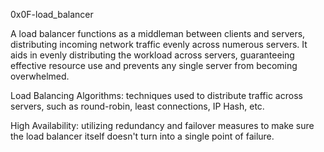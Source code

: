 0x0F-load_balancer

A load balancer functions as a middleman between clients and servers, distributing incoming network traffic evenly across numerous servers.
It aids in evenly distributing the workload across servers, guaranteeing effective resource use and prevents any single server from becoming overwhelmed.

Load Balancing Algorithms:  techniques used to distribute traffic across servers, such as round-robin, least connections, IP Hash, etc.

High Availability: utilizing redundancy and failover measures to make sure the load balancer itself doesn't turn into a single point of failure.
